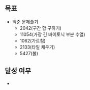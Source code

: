 ## 목표

- 백준 문제풀기
  - 2042(구간 합 구하기)
  - 11054(가장 긴 바이토닉 부분 수열)
  - 1062(가르침)
  - 2133(타일 채우기)
  - 5427(불)
## 달성 여부
- 
